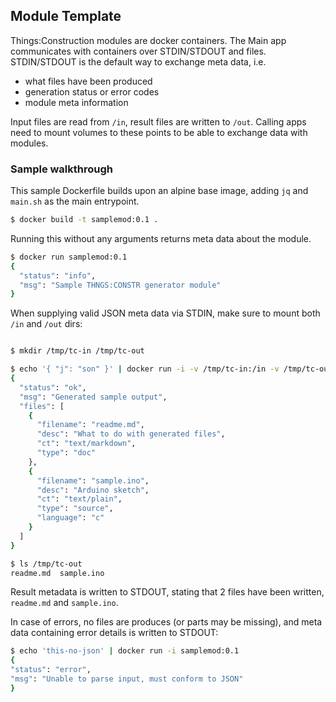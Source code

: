 ## Module Template

Things:Construction modules are docker containers. The Main app
communicates with containers over STDIN/STDOUT and files. STDIN/STDOUT is the
default way to exchange meta data, i.e. 

* what files have been produced
* generation status or error codes
* module meta information

Input files are read from `/in`, result files are written to `/out`.
Calling apps need to mount volumes to these points to be able to 
exchange data with modules.

### Sample walkthrough

This sample Dockerfile builds upon an alpine base image, adding
`jq` and `main.sh` as the main entrypoint.

```bash
$ docker build -t samplemod:0.1 .
```

Running this without any arguments returns meta data about the
module.

```bash
$ docker run samplemod:0.1
{
  "status": "info",
  "msg": "Sample THNGS:CONSTR generator module"
}
```

When supplying valid JSON meta data via STDIN, make sure to mount both `/in` and `/out` dirs:

```bash

$ mkdir /tmp/tc-in /tmp/tc-out

$ echo '{ "j": "son" }' | docker run -i -v /tmp/tc-in:/in -v /tmp/tc-out:/out samplemod:0.1
{
  "status": "ok",
  "msg": "Generated sample output",
  "files": [
    {
      "filename": "readme.md",
      "desc": "What to do with generated files",
      "ct": "text/markdown",
      "type": "doc"
    },
    {
      "filename": "sample.ino",
      "desc": "Arduino sketch",
      "ct": "text/plain",
      "type": "source",
      "language": "c"
    }
  ]
}

$ ls /tmp/tc-out
readme.md  sample.ino
```

Result metadata is written to STDOUT, stating that 2 files have been written, `readme.md` and `sample.ino`.

In case of errors, no files are produces (or parts may be missing), and meta data containing
error details is written to STDOUT:

```bash
$ echo 'this-no-json' | docker run -i samplemod:0.1      
{
"status": "error",
"msg": "Unable to parse input, must conform to JSON"
}
```